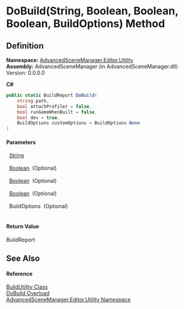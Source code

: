 # DoBuild(String, Boolean, Boolean, Boolean, BuildOptions) Method




## Definition
**Namespace:** <a href="N_AdvancedSceneManager_Editor_Utility.md">AdvancedSceneManager.Editor.Utility</a>  
**Assembly:** AdvancedSceneManager (in AdvancedSceneManager.dll) Version: 0.0.0.0

**C#**
``` C#
public static BuildReport DoBuild(
	string path,
	bool attachProfiler = false,
	bool runGameWhenBuilt = false,
	bool dev = true,
	BuildOptions customOptions = BuildOptions.None
)
```



#### Parameters
<dl><dt>  <a href="https://learn.microsoft.com/dotnet/api/system.string" target="_blank" rel="noopener noreferrer">String</a></dt><dd> </dd><dt>  <a href="https://learn.microsoft.com/dotnet/api/system.boolean" target="_blank" rel="noopener noreferrer">Boolean</a>  (Optional)</dt><dd> </dd><dt>  <a href="https://learn.microsoft.com/dotnet/api/system.boolean" target="_blank" rel="noopener noreferrer">Boolean</a>  (Optional)</dt><dd> </dd><dt>  <a href="https://learn.microsoft.com/dotnet/api/system.boolean" target="_blank" rel="noopener noreferrer">Boolean</a>  (Optional)</dt><dd> </dd><dt>  BuildOptions  (Optional)</dt><dd> </dd></dl>

#### Return Value
BuildReport

## See Also


#### Reference
<a href="T_AdvancedSceneManager_Editor_Utility_BuildUtility.md">BuildUtility Class</a>  
<a href="Overload_AdvancedSceneManager_Editor_Utility_BuildUtility_DoBuild.md">DoBuild Overload</a>  
<a href="N_AdvancedSceneManager_Editor_Utility.md">AdvancedSceneManager.Editor.Utility Namespace</a>  
